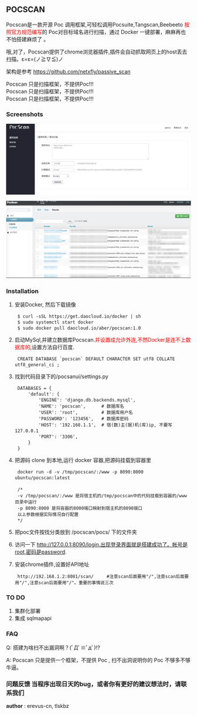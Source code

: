 ## POCSCAN

 Pocscan是一款开源 Poc 调用框架,可轻松调用Pocsuite,Tangscan,Beebeeto <font color=red>按照官方规范编写</font>的 Poc对目标域名进行扫描，通过 Docker 一键部署，麻麻再也不怕搭建麻烦了 。
 
 哦,对了，Pocscan提供了chrome浏览器插件,插件会自动抓取网页上的host丢去扫描。ε=ε=(ノ≧∇≦)ノ
 
 架构是参考 https://github.com/netxfly/passive_scan
 
 Pocscan 只是扫描框架，不提供Poc!!!  
 Pocscan 只是扫描框架，不提供Poc!!!  
 Pocscan 只是扫描框架，不提供Poc!!!  
 
### Screenshots

![前台](./screenshots/1.png)

![后台](./screenshots/2.jpg)

### Installation

1. 安装Docker, 然后下载镜像

    	$ curl -sSL https://get.daocloud.io/docker | sh 
    	$ sudo systemctl start docker
    	$ sudo docker pull daocloud.io/aber/pocscan:1.0 
    	
2. 启动MySql,并建立数据库Pocscan.<font color=red>并设置成允许外连,不然Docker是连不上数据库的</font>,设置方法自行百度.

		CREATE DATABASE `pocscan` DEFAULT CHARACTER SET utf8 COLLATE utf8_general_ci ;


3. 找到代码目录下的/pocsanui/settings.py

        DATABASES = {
            'default': {
                'ENGINE': 'django.db.backends.mysql', 
                'NAME': 'pocscan',  	# 数据库名
                'USER': 'root',      	# 数据库用户名
                'PASSWORD': '123456',	# 数据库密码
                'HOST': '192.168.1.1', 	# 宿(数)主(据)机(库)ip, 不要写127.0.0.1
                'PORT': '3306',
            }
        }
        
4. 把源码 clone 到本地,运行 docker 容器,把源码挂载到容器里

    	docker run -d -v /tmp/pocscan/:/www -p 8090:8000 ubuntu/pocscan:latest
    	
    	/*
    	-v /tmp/pocscan/:/www 是将宿主机的/tmp/pocscan中的代码挂载到容器的/www目录中运行
    	-p 8090:8000 是将容器的8000端口映射到宿主机的8090端口
    	以上参数根据实际情况自行配置
    	*/
    	
    	
5. 把poc文件按找分类放到 /pocscan/pocs/ 下的文件夹

6. 访问一下 http://127.0.0.1:8090/login.出现登录界面就是搭建成功了。帐号是root,密码是password.

7. 安装chrome插件,设置好API地址
	
		http://192.168.1.2:8081/scan/     #注意scan后面要用"/",注意scan后面要用"/",注意scan后面要用"/"。重要的事情说三次

### TO DO

1. 集群化部署
2. 集成 sqlmapapi

### FAQ

Q: 搭建为啥扫不出漏洞啊？(ﾟДﾟ≡ﾟдﾟ)!?

A: Pocscan 只是提供一个框架，不提供 Poc , 扫不出洞说明你的 Poc 不够多不够牛逼。



### 问题反馈 当程序出现日天的bug，或者你有更好的建议想法时，请联系我们

__author__ : erevus-cn, tlskbz
